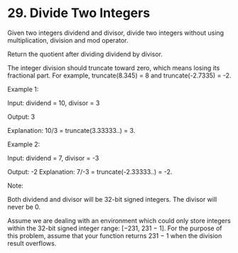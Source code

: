# 29. Divide Two Integers

Given two integers dividend and divisor, divide two integers without using multiplication, division and mod operator.

Return the quotient after dividing dividend by divisor.

The integer division should truncate toward zero, which means losing its fractional part. For example, truncate(8.345) = 8 and truncate(-2.7335) = -2.

Example 1:

Input: dividend = 10, divisor = 3

Output: 3

Explanation: 10/3 = truncate(3.33333..) = 3.

Example 2:

Input: dividend = 7, divisor = -3

Output: -2
Explanation: 7/-3 = truncate(-2.33333..) = -2.

Note:

Both dividend and divisor will be 32-bit signed integers.
The divisor will never be 0.

Assume we are dealing with an environment which could only store integers within the 32-bit signed integer range: [−231,  231 − 1]. For the purpose of this problem, assume that your function returns 231 − 1 when the division result overflows.